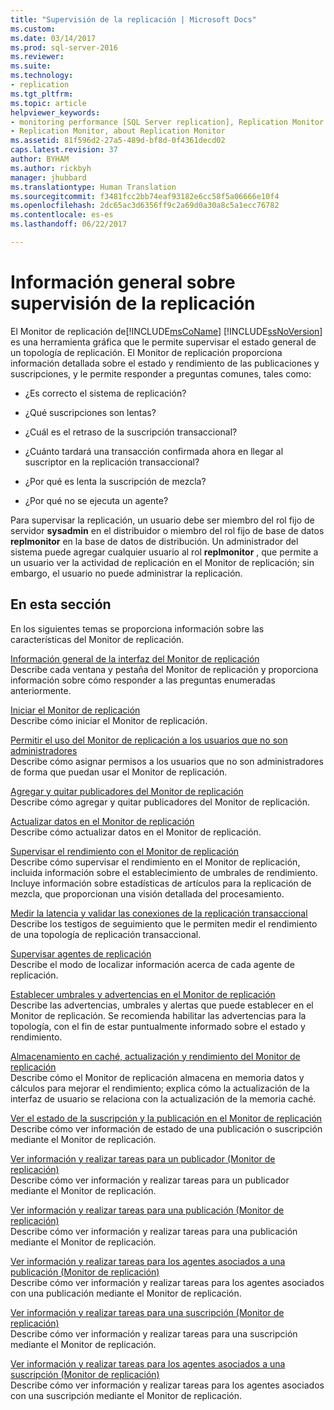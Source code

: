 ```yaml
---
title: "Supervisión de la replicación | Microsoft Docs"
ms.custom: 
ms.date: 03/14/2017
ms.prod: sql-server-2016
ms.reviewer: 
ms.suite: 
ms.technology:
- replication
ms.tgt_pltfrm: 
ms.topic: article
helpviewer_keywords:
- monitoring performance [SQL Server replication], Replication Monitor
- Replication Monitor, about Replication Monitor
ms.assetid: 81f596d2-27a5-489d-bf8d-0f4361decd02
caps.latest.revision: 37
author: BYHAM
ms.author: rickbyh
manager: jhubbard
ms.translationtype: Human Translation
ms.sourcegitcommit: f3481fcc2bb74eaf93182e6cc58f5a06666e10f4
ms.openlocfilehash: 2dc65ac3d6356ff9c2a69d0a30a8c5a1ecc76782
ms.contentlocale: es-es
ms.lasthandoff: 06/22/2017

---
```

# <a name="monitoring-replication-overview"></a>Información general sobre supervisión de la replicación
  El Monitor de replicación de[!INCLUDE[msCoName](../../../includes/msconame-md.md)] [!INCLUDE[ssNoVersion](../../../includes/ssnoversion-md.md)] es una herramienta gráfica que le permite supervisar el estado general de un topología de replicación. El Monitor de replicación proporciona información detallada sobre el estado y rendimiento de las publicaciones y suscripciones, y le permite responder a preguntas comunes, tales como:  
  
-   ¿Es correcto el sistema de replicación?  
  
-   ¿Qué suscripciones son lentas?  
  
-   ¿Cuál es el retraso de la suscripción transaccional?  
  
-   ¿Cuánto tardará una transacción confirmada ahora en llegar al suscriptor en la replicación transaccional?  
  
-   ¿Por qué es lenta la suscripción de mezcla?  
  
-   ¿Por qué no se ejecuta un agente?  
  
 Para supervisar la replicación, un usuario debe ser miembro del rol fijo de servidor **sysadmin** en el distribuidor o miembro del rol fijo de base de datos **replmonitor** en la base de datos de distribución. Un administrador del sistema puede agregar cualquier usuario al rol **replmonitor** , que permite a un usuario ver la actividad de replicación en el Monitor de replicación; sin embargo, el usuario no puede administrar la replicación.  
  
## <a name="in-this-section"></a>En esta sección  
 En los siguientes temas se proporciona información sobre las características del Monitor de replicación.  
  
 [Información general de la interfaz del Monitor de replicación](../../../relational-databases/replication/monitor/overview-of-the-replication-monitor-interface.md)  
 Describe cada ventana y pestaña del Monitor de replicación y proporciona información sobre cómo responder a las preguntas enumeradas anteriormente.  
  
 [Iniciar el Monitor de replicación](../../../relational-databases/replication/monitor/start-the-replication-monitor.md)  
 Describe cómo iniciar el Monitor de replicación.  
  
 [Permitir el uso del Monitor de replicación a los usuarios que no son administradores](../../../relational-databases/replication/monitor/allow-non-administrators-to-use-replication-monitor.md)  
 Describe cómo asignar permisos a los usuarios que no son administradores de forma que puedan usar el Monitor de replicación.  
  
 [Agregar y quitar publicadores del Monitor de replicación](../../../relational-databases/replication/monitor/add-and-remove-publishers-from-replication-monitor.md)  
 Describe cómo agregar y quitar publicadores del Monitor de replicación.  
  
 [Actualizar datos en el Monitor de replicación](../../../relational-databases/replication/monitor/refresh-data-in-replication-monitor.md)  
 Describe cómo actualizar datos en el Monitor de replicación.  
  
 [Supervisar el rendimiento con el Monitor de replicación](../../../relational-databases/replication/monitor/monitor-performance-with-replication-monitor.md)  
 Describe cómo supervisar el rendimiento en el Monitor de replicación, incluida información sobre el establecimiento de umbrales de rendimiento. Incluye información sobre estadísticas de artículos para la replicación de mezcla, que proporcionan una visión detallada del procesamiento.  
  
 [Medir la latencia y validar las conexiones de la replicación transaccional](../../../relational-databases/replication/monitor/measure-latency-and-validate-connections-for-transactional-replication.md)  
 Describe los testigos de seguimiento que le permiten medir el rendimiento de una topología de replicación transaccional.  
  
 [Supervisar agentes de replicación](../../../relational-databases/replication/monitor/monitor-replication-agents.md)  
 Describe el modo de localizar información acerca de cada agente de replicación.  
  
 [Establecer umbrales y advertencias en el Monitor de replicación](../../../relational-databases/replication/monitor/set-thresholds-and-warnings-in-replication-monitor.md)  
 Describe las advertencias, umbrales y alertas que puede establecer en el Monitor de replicación. Se recomienda habilitar las advertencias para la topología, con el fin de estar puntualmente informado sobre el estado y rendimiento.  
  
 [Almacenamiento en caché, actualización y rendimiento del Monitor de replicación](../../../relational-databases/replication/monitor/caching-refresh-and-replication-monitor-performance.md)  
 Describe cómo el Monitor de replicación almacena en memoria datos y cálculos para mejorar el rendimiento; explica cómo la actualización de la interfaz de usuario se relaciona con la actualización de la memoria caché.  
  
 [Ver el estado de la suscripción y la publicación en el Monitor de replicación](../../../relational-databases/replication/monitor/view-publication-and-subscription-status-in-replication-monitor.md)  
 Describe cómo ver información de estado de una publicación o suscripción mediante el Monitor de replicación.  
  
 [Ver información y realizar tareas para un publicador &#40;Monitor de replicación&#41;](../../../relational-databases/replication/monitor/view-information-and-perform-tasks-for-a-publisher-replication-monitor.md)  
 Describe cómo ver información y realizar tareas para un publicador mediante el Monitor de replicación.  
  
 [Ver información y realizar tareas para una publicación &#40;Monitor de replicación&#41;](../../../relational-databases/replication/monitor/view-information-and-perform-tasks-for-a-publication-replication-monitor.md)  
 Describe cómo ver información y realizar tareas para una publicación mediante el Monitor de replicación.  
  
 [Ver información y realizar tareas para los agentes asociados a una publicación &#40;Monitor de replicación&#41;](../../../relational-databases/replication/monitor/view-information-and-perform-tasks-for-publication-agents.md)  
 Describe cómo ver información y realizar tareas para los agentes asociados con una publicación mediante el Monitor de replicación.  
  
 [Ver información y realizar tareas para una suscripción &#40;Monitor de replicación&#41;](../../../relational-databases/replication/monitor/view-information-and-perform-tasks-for-a-subscription-replication-monitor.md)  
 Describe cómo ver información y realizar tareas para una suscripción mediante el Monitor de replicación.  
  
 [Ver información y realizar tareas para los agentes asociados a una suscripción &#40;Monitor de replicación&#41;](../../../relational-databases/replication/monitor/view-information-and-perform-tasks-for-subscription-agents.md)  
 Describe cómo ver información y realizar tareas para los agentes asociados con una suscripción mediante el Monitor de replicación.  
  
  
